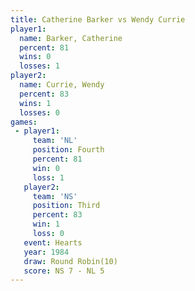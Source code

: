 ```yaml
---
title: Catherine Barker vs Wendy Currie
player1:                 
  name: Barker, Catherine
  percent: 81            
  wins: 0                
  losses: 1              
player2:                 
  name: Currie, Wendy    
  percent: 83            
  wins: 1                
  losses: 0              
games:
 - player1:          
     team: 'NL'      
     position: Fourth
     percent: 81     
     win: 0          
     loss: 1         
   player2:         
     team: 'NS'     
     position: Third
     percent: 83    
     win: 1         
     loss: 0        
   event: Hearts        
   year: 1984           
   draw: Round Robin(10)
   score: NS 7 - NL 5   
---
```

